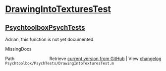 # [DrawingIntoTexturesTest](DrawingIntoTexturesTest)
## [Psychtoolbox](Psychtoolbox)[PsychTests](PsychTests)

Adrian, this function is not yet documented.


 MissingDocs



<div class="code_header" style="text-align:right;">
  <span style="float:left;">Path&nbsp;&nbsp;</span> <span class="counter">Retrieve <a href=
  "https://raw.github.com/Psychtoolbox-3/Psychtoolbox-3/beta/Psychtoolbox/PsychTests/DrawingIntoTexturesTest.m">current version from GitHub</a> | View <a href=
  "https://github.com/Psychtoolbox-3/Psychtoolbox-3/commits/beta/Psychtoolbox/PsychTests/DrawingIntoTexturesTest.m">changelog</a></span>
</div>
<div class="code">
  <code>Psychtoolbox/PsychTests/DrawingIntoTexturesTest.m</code>
</div>

